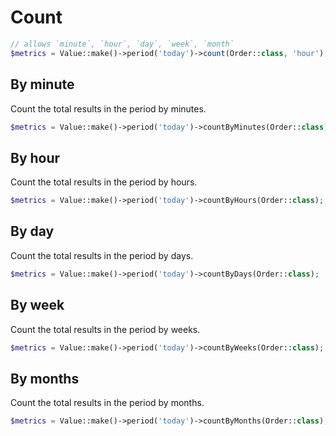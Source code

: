 # Count


```php
// allows `minute`, `hour`, `day`, `week`, `month`
$metrics = Value::make()->period('today')->count(Order::class, 'hour');
```

## By minute
Count the total results in the period by minutes.

```php
$metrics = Value::make()->period('today')->countByMinutes(Order::class);
```

## By hour
Count the total results in the period by hours.

```php
$metrics = Value::make()->period('today')->countByHours(Order::class);
```

## By day
Count the total results in the period by days.

```php
$metrics = Value::make()->period('today')->countByDays(Order::class);
```

## By week
Count the total results in the period by weeks.

```php
$metrics = Value::make()->period('today')->countByWeeks(Order::class);
```

## By months
Count the total results in the period by months.

```php
$metrics = Value::make()->period('today')->countByMonths(Order::class);
```
